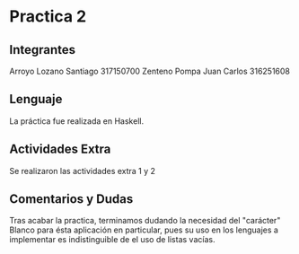 # Practica 2
## Integrantes
Arroyo Lozano Santiago  317150700
Zenteno Pompa Juan Carlos 316251608

## Lenguaje
La práctica fue realizada en Haskell.
## Actividades Extra
Se realizaron las actividades extra 1 y 2
## Comentarios y Dudas
Tras acabar la practica, terminamos dudando la necesidad del "carácter" Blanco para ésta aplicación en particular, pues su uso en los lenguajes a implementar es indistinguible de el uso de listas vacías.
